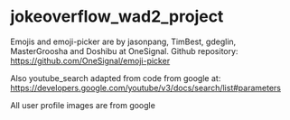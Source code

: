 # jokeoverflow_wad2_project
	
Emojis and emoji-picker are by jasonpang, TimBest, gdeglin, MasterGroosha and Doshibu
at OneSignal. Github repository: https://github.com/OneSignal/emoji-picker

Also youtube_search adapted from code from google at: https://developers.google.com/youtube/v3/docs/search/list#parameters

All user profile images are from google

